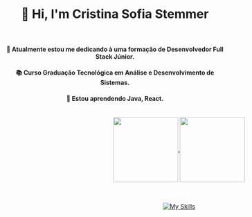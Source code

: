 <div> <div align="center">
  
# 👋 Hi, I'm Cristina Sofia Stemmer 

<br>

#### 🔭 Atualmente estou me dedicando à uma formação de Desenvolvedor Full Stack Júnior.

#### 📚 Curso Graduação Tecnológica em Análise e Desenvolvimento de Sistemas.

#### 🌱 Estou aprendendo Java, React.

</div> <br>

<div style="width:800px; margin:0 auto;"> <div align="center">
  <a href="https://github.com/cristinasstemmer/github-readme-stats">
      <img height=150 align="center" src="https://github-readme-stats.vercel.app/api?username=cristinasstemmer&theme=tokyonight&rank_icon=github&show_icons=true" />
  </a>
  <a href="https://github.com/cristinasstemmer/convoychat">
      <img height=150 align="center" src="https://github-readme-stats.vercel.app/api/top-langs?username=cristinasstemmer&layout=compact&langs_count=8&card_width=320&theme=tokyonight" />
  </a>
  
<br> <br> [![My Skills](https://skillicons.dev/icons?i=java,js,ts,nodejs,html,css&perline=10)](https://skillicons.dev) 

</div>
